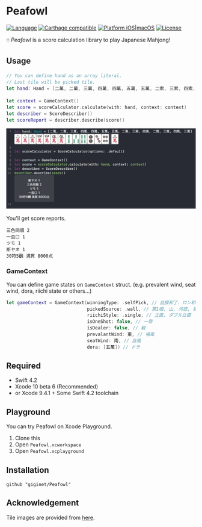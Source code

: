 # Peafowl

[![Language](https://img.shields.io/badge/language-Swift%204.2-orange.svg)](https://swift.org)
[![Carthage compatible](https://img.shields.io/badge/Carthage-compatible-4BC51D.svg?style=flat)](https://github.com/Carthage/Carthage)
[![Platform iOS|macOS](https://img.shields.io/badge/platform-iOS|macOS-lightgray.svg)](https://github.com/giginet/Peafowl)
[![License](https://cocoapod-badges.herokuapp.com/l/RxSpriteKit/badge.svg)](https://github.com/cookpad/RxSpriteKit/blob/master/LICENSE)

:mahjong: *Peafowl* is a score calculation library to play Japanese Mahjong!

## Usage

```swift
// You can define hand as an array literal.
// Last tile will be picked tile.
let hand: Hand = [二萬, 二萬, 三萬, 四萬, 四萬, 五萬, 五萬, 二索, 三索, 四索, 二筒, 三筒, 四筒, 三萬]

let context = GameContext()
let score = scoreCalculator.calculate(with: hand, context: context)
let describer = ScoreDescriber()
let scoreReport = describer.describe(score!)
```

![Playground](Documentation/playground.png)

You'll get score reports.

```
三色同順 2
一盃口 1
ツモ 1
断ヤオ 1
30符5飜 満貫 8000点
```

### GameContext

You can define game states on `GameContext` struct. (e.g. prevalent wind, seat wind, dora, riichi state or others...)

```swift
let gameContext = GameContext(winningType: .selfPick, // 自摸和了、ロン和了
                              pickedSource: .wall, // 第1順, 山, 河底, 嶺上牌
                              riichiStyle: .single, // 立直, ダブル立直
                              isOneShot: false, // 一発
                              isDealer: false, // 親
                              prevalantWind: 東, // 場風
                              seatWind: 南, // 自風
                              dora: [五萬]) // ドラ
```

## Required

- Swift 4.2
- Xcode 10 beta 6 (Recommended)
- or Xcode 9.4.1 + Some Swift 4.2 toolchain

## Playground

You can try Peafowl on Xcode Playground.

1. Clone this
2. Open `Peafowl.xcworkspace`
3. Open `Peafowl.xcplayground`


## Installation

```
github "giginet/Peafowl"
```

## Acknowledgement

Tile images are provided from [here](http://majandofu.com/mahjong-images).
